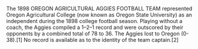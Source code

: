The 1898 OREGON AGRICULTURAL AGGIES FOOTBALL TEAM represented Oregon Agricultural College (now known as Oregon State University) as an independent during the 1898 college football season. Playing without a coach, the Aggies compiled a 1–2–1 record and were outscored by their opponents by a combined total of 78 to 36. The Aggies lost to Oregon (0-38).[1] No record is available as to the identity of the team captain.[2]
